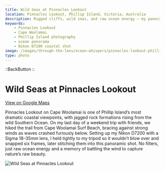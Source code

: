 ```yaml
---
title: Wild Seas at Pinnacles Lookout
location: Pinnacles Lookout, Phillip Island, Victoria, Australia
description: Rugged cliffs, wild seas, and raw ocean energy — my panoramic shot from Pinnacles Lookout, Cape Woolamai, captured on a stormy Phillip Island hike.
keywords:
    - Pinnacles Lookout
    - Cape Woolamai
    - Phillip Island photography
    - ocean panorama
    - Nikon D7200 coastal shot
image: /images/through-the-lens/ocean-whispers/pinnacles-lookout-phillip-island.jpg
type: photo
---
```


::BackButton
::

# Wild Seas at Pinnacles Lookout

<a href="https://www.google.com/maps/search/?api=1&query=Pinnacles+Lookout,+Phillip+Island,+Victoria,+Australia" target="_blank" rel="noopener noreferrer">View on Google Maps</a>

Pinnacles Lookout on Cape Woolamai is one of Phillip Island’s most dramatic coastal viewpoints, with jagged rock formations rising from the wild Southern Ocean. On my last day of a weekend trip with friends, we hiked the trail from Cape Woolamai Surf Beach, bracing against strong winds as waves crashed furiously below. Setting up my Nikon D7200 with a Sigma 18–35mm lens, I held tightly to my tripod so it wouldn’t blow over and snapped six frames, later stitching them into this panoramic shot. No filters, just raw ocean energy and a memory of battling the wind to capture nature’s raw beauty.

![Wild Seas at Pinnacles Lookout](/images/through-the-lens/ocean-whispers/pinnacles-lookout-phillip-island.jpg)

<div class="mb-8"></div>
